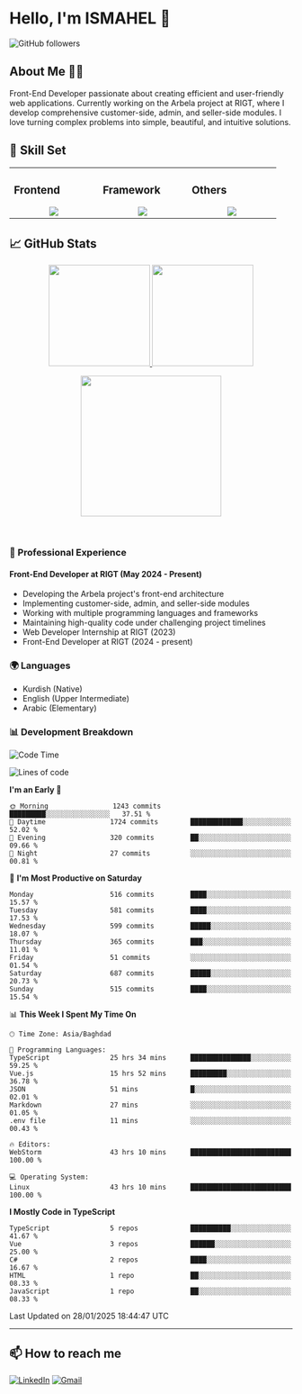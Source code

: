 # Hello, I'm ISMAHEL 👋 
![GitHub followers](https://img.shields.io/github/followers/ismahelZero) 

## About Me 👨‍💻
Front-End Developer passionate about creating efficient and user-friendly web applications. Currently working on the Arbela project at RIGT, where I develop comprehensive customer-side, admin, and seller-side modules. I love turning complex problems into simple, beautiful, and intuitive solutions.

## 💼 Skill Set

<table><tr><td valign="top" width="25%">

### Frontend  
<a href="https://github.com/ismahelZero">
<div align="center">  
       <img src="https://skillicons.dev/icons?i=html,css,bootstrap,tailwind,js,ts&perline=4" /> 
</div>
</a>
 </td><td valign="top" width="25%">
        
### Framework
<a href="https://github.com/ismahelZero">
<div align="center">
       <img src="https://skillicons.dev/icons?i=vuejs,nuxtjs,react&perline=4" /> 
</div>
</a>

</td><td valign="top" width="25%">
  
### Others
<a href="https://github.com/ismahelZero">
<div align="center">
       <img src="https://skillicons.dev/icons?i=git,github,npm,figma,vscode,webstorm,discord,vscodeqt&perline=4" /> 
</div>
</a>
</td>
</tr></table>


## 📈 GitHub Stats
<p align="center">
    <a href="https://github.com/ismahelZero">
        <img height="180em" src="https://github-readme-stats-git-masterrstaa-rickstaa.vercel.app/api?username=ismahelZero&show_icons=true&theme=highcontrast&include_all_commits=true&count_private=true&hide_border=true"/>
        <img height="180em" src="https://github-readme-stats-eight-theta.vercel.app/api/top-langs/?username=ismahelZero&langs_count=12&layout=compact&langs_count=8&theme=highcontrast&include_all_commits=true&count_private=true&hide_border=true" />
    </a>
</p>
<!-- Activity Graph -->
<p align="center">
  <a href="https://github.com/ismahelZero">
    <img height=250 src="https://github-readme-activity-graph.vercel.app/graph?username=ismahelZero&bg_color=282c34&color=FDFD96&line=FDFD96&point=FFFFFF&area_color=79FE96&border_radius=24.5&title_color=FDFD96&border_radius=20px"/>
  </a> 
</p>

<br>

### 💼 Professional Experience
#### Front-End Developer at RIGT (May 2024 - Present)
- Developing the Arbela project's front-end architecture
- Implementing customer-side, admin, and seller-side modules
- Working with multiple programming languages and frameworks
- Maintaining high-quality code under challenging project timelines
- Web Developer Internship at RIGT (2023)
- Front-End Developer at RIGT (2024 - present)

### 🌍 Languages
- Kurdish (Native)
- English (Upper Intermediate)
- Arabic (Elementary)

### 📊 Development Breakdown
<!--START_SECTION:waka-->
![Code Time](http://img.shields.io/badge/Code%20Time-671%20hrs%2046%20mins-blue)

![Lines of code](https://img.shields.io/badge/From%20Hello%20World%20I%27ve%20Written-4.6%20million%20lines%20of%20code-blue)

**I'm an Early 🐤** 

```text
🌞 Morning                1243 commits        █████████░░░░░░░░░░░░░░░░   37.51 % 
🌆 Daytime                1724 commits        █████████████░░░░░░░░░░░░   52.02 % 
🌃 Evening                320 commits         ██░░░░░░░░░░░░░░░░░░░░░░░   09.66 % 
🌙 Night                  27 commits          ░░░░░░░░░░░░░░░░░░░░░░░░░   00.81 % 
```
📅 **I'm Most Productive on Saturday** 

```text
Monday                   516 commits         ████░░░░░░░░░░░░░░░░░░░░░   15.57 % 
Tuesday                  581 commits         ████░░░░░░░░░░░░░░░░░░░░░   17.53 % 
Wednesday                599 commits         █████░░░░░░░░░░░░░░░░░░░░   18.07 % 
Thursday                 365 commits         ███░░░░░░░░░░░░░░░░░░░░░░   11.01 % 
Friday                   51 commits          ░░░░░░░░░░░░░░░░░░░░░░░░░   01.54 % 
Saturday                 687 commits         █████░░░░░░░░░░░░░░░░░░░░   20.73 % 
Sunday                   515 commits         ████░░░░░░░░░░░░░░░░░░░░░   15.54 % 
```


📊 **This Week I Spent My Time On** 

```text
🕑︎ Time Zone: Asia/Baghdad

💬 Programming Languages: 
TypeScript               25 hrs 34 mins      ███████████████░░░░░░░░░░   59.25 % 
Vue.js                   15 hrs 52 mins      █████████░░░░░░░░░░░░░░░░   36.78 % 
JSON                     51 mins             █░░░░░░░░░░░░░░░░░░░░░░░░   02.01 % 
Markdown                 27 mins             ░░░░░░░░░░░░░░░░░░░░░░░░░   01.05 % 
.env file                11 mins             ░░░░░░░░░░░░░░░░░░░░░░░░░   00.43 % 

🔥 Editors: 
WebStorm                 43 hrs 10 mins      █████████████████████████   100.00 % 

💻 Operating System: 
Linux                    43 hrs 10 mins      █████████████████████████   100.00 % 
```

**I Mostly Code in TypeScript** 

```text
TypeScript               5 repos             ██████████░░░░░░░░░░░░░░░   41.67 % 
Vue                      3 repos             ██████░░░░░░░░░░░░░░░░░░░   25.00 % 
C#                       2 repos             ████░░░░░░░░░░░░░░░░░░░░░   16.67 % 
HTML                     1 repo              ██░░░░░░░░░░░░░░░░░░░░░░░   08.33 % 
JavaScript               1 repo              ██░░░░░░░░░░░░░░░░░░░░░░░   08.33 % 
```




 Last Updated on 28/01/2025 18:44:47 UTC
<!--END_SECTION:waka-->

---
## 📫 How to reach me
[![LinkedIn](https://img.shields.io/badge/LinkedIn-0077B5?style=for-the-badge&logo=linkedin&logoColor=white)](https://linkedin.com/in/ismahel-zero-1053b4228)
[![Gmail](https://img.shields.io/badge/Gmail-informational?style=for-the-badge&color=EA4335&logo=gmail&logoColor=white)](mailto:ismahel.zero94@gmail.com?subject=Hey!)
